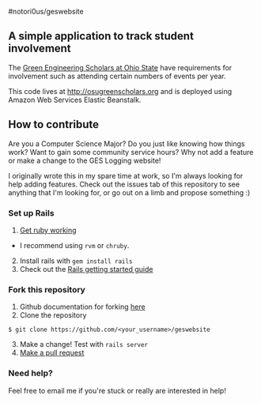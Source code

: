 #notori0us/geswebsite
## A simple application to track student involvement

The [Green Engineering Scholars at Ohio
State](http://honors-scholars.osu.edu/scholars/programs/green-engineering) have
requirements for involvement such as attending certain numbers of events per
year.

This code lives at http://osugreenscholars.org and is deployed using Amazon Web
Services Elastic Beanstalk.

## How to contribute

Are you a Computer Science Major? Do you just like knowing how things work?
Want to gain some community service hours? Why not add a feature or make a
change to the GES Logging website!

I originally wrote this in my spare time at work, so I'm always looking for
help adding features. Check out the issues tab of this repository to see
anything that I'm looking for, or go out on a limb and propose something :)

### Set up Rails
1. [Get ruby working](https://www.ruby-lang.org/en/documentation/installation/)
  * I recommend using `rvm` or `chruby`.
2. Install rails with `gem install rails`
3. Check out the [Rails getting started guide](http://guides.rubyonrails.org/getting_started.html)

### Fork this repository
1. Github documentation for forking [here](https://help.github.com/articles/fork-a-repo/)
2. Clone the repository
```
$ git clone https://github.com/<your_username>/geswebsite
```
3. Make a change! Test with `rails server`
4. [Make a pull request](https://help.github.com/articles/using-pull-requests/)

### Need help?

Feel free to email me if you're stuck or really are interested in help!
